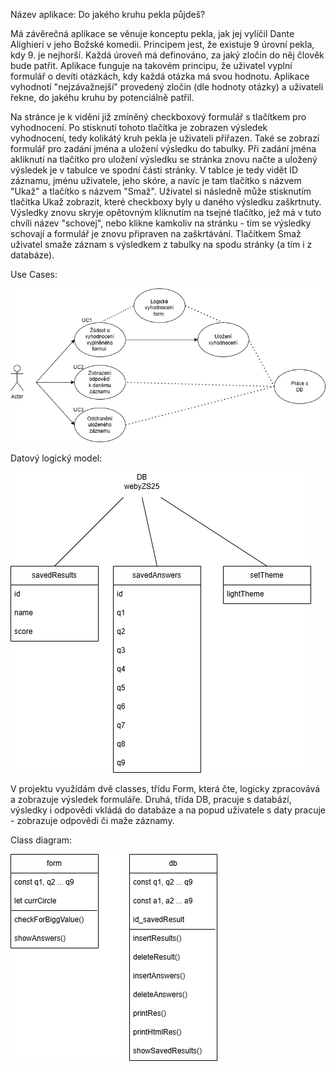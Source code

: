 Název aplikace: Do jakého kruhu pekla půjdeš? 

Má závěrečná aplikace se věnuje konceptu pekla, jak jej vylíčil Dante Alighieri v jeho Božské komedii. Principem jest, že existuje 9 úrovní pekla, kdy 9. je nejhorší. Každá úroveň má definováno, za jaký zločin do něj člověk bude patřit. Aplikace funguje na takovém principu, že uživatel vyplní formulář o devíti otázkách, kdy každá otázka má svou hodnotu. Aplikace vyhodnotí "nejzávažnejší" provedený zločin (dle hodnoty otázky) a uživateli řekne, do jakéhu kruhu by potenciálně patřil.

Na stránce je k vidění již zmíněný checkboxový formulář s tlačítkem pro vyhodnocení. Po stisknutí tohoto tlačítka je zobrazen výsledek vyhodnocení, tedy kolikátý kruh pekla je uživateli přiřazen. Také se zobrazí formulář pro zadání jména a uložení výsledku do tabulky. Při zadání jména  akliknutí na tlačítko pro uložení výsledku se stránka znovu načte a uložený výsledek je v tabulce ve spodní části stránky. V tablce je tedy vidět ID záznamu, jménu uživatele, jeho skóre, a navíc je tam tlačítko s názvem "Ukaž" a tlačítko s názvem "Smaž". Uživatel si následně může stisknutím tlačítka Ukaž zobrazit, které checkboxy byly u daného výsledku zaškrtnuty. Výsledky znovu skryje opětovným kliknutím na tsejné tlačítko, jež má v tuto chvíli název "schovej", nebo klikne kamkoliv na stránku - tím se výsledky schovají a formulář je znovu připraven na zaškrtávání. Tlačítkem Smaž uživatel smaže záznam s výsledkem z tabulky na spodu stránky (a tím i z databáze).

Use Cases:

<img src="webyZS24_useCase.drawio.png">

Datový logický model:

<img src="webyZS24_DLM.drawio.png">

V projektu využídám dvě classes, třídu Form, která čte, logicky zpracovává a zobrazuje výsledek formuláře. Druhá, třída DB, pracuje s databází, výsledky i odpovědi vkládá do databáze a na popud uživatele s daty pracuje - zobrazuje odpovědi či maže záznamy.


Class diagram:

<img src="webyZS24_classDia.drawio.png">

